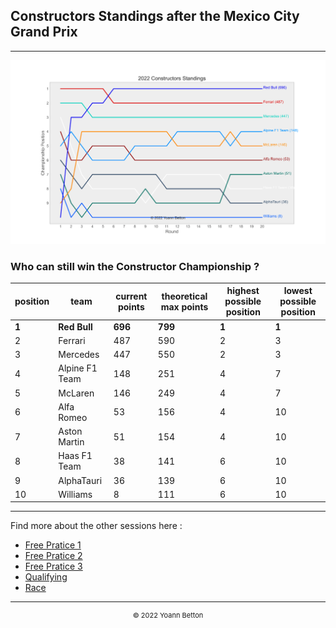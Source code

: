 ## Constructors Standings after the Mexico City Grand Prix

---

<img src="/output/2022-10-30_Mexico_City_Grand_Prix/constructors_standings_championship_white.svg?raw=true"/>

### Who can still win the Constructor Championship ?

| position | team           | current points | theoretical max points | highest possible position | lowest possible position |
| -------- | -------------- | -------------- | ---------------------- | ------------------------- | ------------------------ |
| **1**        | **Red Bull**       | **696**            | **799**                    | **1**                         | **1**                        |
| 2        | Ferrari        | 487            | 590                    | 2                         | 3                        |
| 3        | Mercedes       | 447            | 550                    | 2                         | 3                        |
| 4        | Alpine F1 Team | 148            | 251                    | 4                         | 7                        |
| 5        | McLaren        | 146            | 249                    | 4                         | 7                        |
| 6        | Alfa Romeo     | 53             | 156                    | 4                         | 10                       |
| 7        | Aston Martin   | 51             | 154                    | 4                         | 10                       |
| 8        | Haas F1 Team   | 38             | 141                    | 6                         | 10                       |
| 9        | AlphaTauri     | 36             | 139                    | 6                         | 10                       |
| 10       | Williams       | 8              | 111                    | 6                         | 10                       |

---

Find more about the other sessions here :
  - [Free Pratice 1](/page/FP1/2022-10-30_Mexico_City_Grand_Prix)  
  - [Free Pratice 2](/page/FP2/2022-10-30_Mexico_City_Grand_Prix) 
  - [Free Pratice 3](/page/FP3/2022-10-30_Mexico_City_Grand_Prix)
  - [Qualifying](/page/Qualifying/2022-10-30_Mexico_City_Grand_Prix) 
  - [Race](/page/Race/2022-10-30_Mexico_City_Grand_Prix)

---

<div style="text-align: center">
  <p style="font-size:11px">&copy; 2022 Yoann Betton</p>
</div>

<!-- ---

<p style="font-size:11px">Page generated from <a href="https://github.com/yoannbtn/yoannbtn.github.io">github.com/yoannbtn</a>.</p> -->